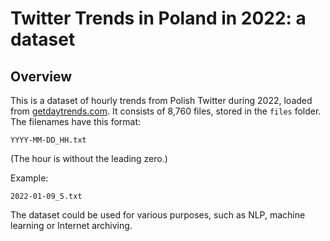 # Twitter Trends in Poland in 2022: a dataset

## Overview

This is a dataset of hourly trends from Polish Twitter during 2022, loaded from [getdaytrends.com](https://getdaytrends.com). It consists of 8,760 files, stored in the `files` folder. The filenames have this format:

`YYYY-MM-DD_HH.txt`

(The hour is without the leading zero.)

Example:

`2022-01-09_5.txt`

The dataset could be used for various purposes, such as NLP, machine learning or Internet archiving.
